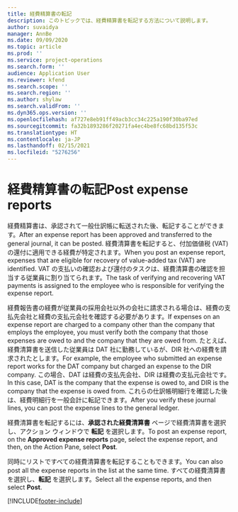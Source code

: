 ```yaml
---
title: 経費精算書の転記
description: このトピックでは、経費精算書を転記する方法について説明します。
author: suvaidya
manager: AnnBe
ms.date: 09/09/2020
ms.topic: article
ms.prod: ''
ms.service: project-operations
ms.search.form: ''
audience: Application User
ms.reviewer: kfend
ms.search.scope: ''
ms.search.region: ''
ms.author: shylaw
ms.search.validFrom: ''
ms.dyn365.ops.version: ''
ms.openlocfilehash: af727e8eb91ff49acb3cc34c225a190f30ba97ed
ms.sourcegitcommit: fa32b1893286f20271fa4ec4be8fc68bd135f53c
ms.translationtype: HT
ms.contentlocale: ja-JP
ms.lasthandoff: 02/15/2021
ms.locfileid: "5276256"
---
```

# <a name="post-expense-reports"></a><span data-ttu-id="aeaab-103">経費精算書の転記</span><span class="sxs-lookup"><span data-stu-id="aeaab-103">Post expense reports</span></span>

<span data-ttu-id="aeaab-104">経費精算書は、承認されて一般仕訳帳に転送された後、転記することができます。</span><span class="sxs-lookup"><span data-stu-id="aeaab-104">After an expense report has been approved and transferred to the general journal, it can be posted.</span></span> <span data-ttu-id="aeaab-105">経費清算書を転記すると、付加価値税 (VAT) の還付に適用できる経費が特定されます。</span><span class="sxs-lookup"><span data-stu-id="aeaab-105">When you post an expense report, expenses that are eligible for recovery of value-added tax (VAT) are identified.</span></span> <span data-ttu-id="aeaab-106">VAT の支払いの確認および還付のタスクは、経費清算書の確認を担当する従業員に割り当てられます。</span><span class="sxs-lookup"><span data-stu-id="aeaab-106">The task of verifying and recovering VAT payments is assigned to the employee who is responsible for verifying the expense report.</span></span>

<span data-ttu-id="aeaab-107">経費報告書の経費が従業員の採用会社以外の会社に請求される場合は、経費の支払先会社と経費の支払元会社を確認する必要があります。</span><span class="sxs-lookup"><span data-stu-id="aeaab-107">If expenses on an expense report are charged to a company other than the company that employs the employee, you must verify both the company that those expenses are owed to and the company that they are owed from.</span></span> <span data-ttu-id="aeaab-108">たとえば、経費清算書を送信した従業員は DAT 社に勤務しているが、DIR 社への経費を請求されたとします。</span><span class="sxs-lookup"><span data-stu-id="aeaab-108">For example, the employee who submitted an expense report works for the DAT company but charged an expense to the DIR company.</span></span> <span data-ttu-id="aeaab-109">この場合、DAT は経費の支払先会社、DIR は経費の支払元会社です。</span><span class="sxs-lookup"><span data-stu-id="aeaab-109">In this case, DAT is the company that the expense is owed to, and DIR is the company that the expense is owed from.</span></span> <span data-ttu-id="aeaab-110">これらの仕訳帳明細行を確認した後は、経費明細行を一般会計に転記できます。</span><span class="sxs-lookup"><span data-stu-id="aeaab-110">After you verify these journal lines, you can post the expense lines to the general ledger.</span></span>

<span data-ttu-id="aeaab-111">経費清算書を転記するには、**承認された経費清算書** ページで経費清算書を選択し、アクション ウィンドウで **転記** を選択します。</span><span class="sxs-lookup"><span data-stu-id="aeaab-111">To post an expense report, on the **Approved expense reports** page, select the expense report, and then, on the Action Pane, select **Post**.</span></span>

<span data-ttu-id="aeaab-112">同時にリストですべての経費清算書を転記することもできます。</span><span class="sxs-lookup"><span data-stu-id="aeaab-112">You can also post all the expense reports in the list at the same time.</span></span> <span data-ttu-id="aeaab-113">すべての経費清算書を選択し、**転記** を選択します。</span><span class="sxs-lookup"><span data-stu-id="aeaab-113">Select all the expense reports, and then select **Post**.</span></span>


[!INCLUDE[footer-include](../includes/footer-banner.md)]